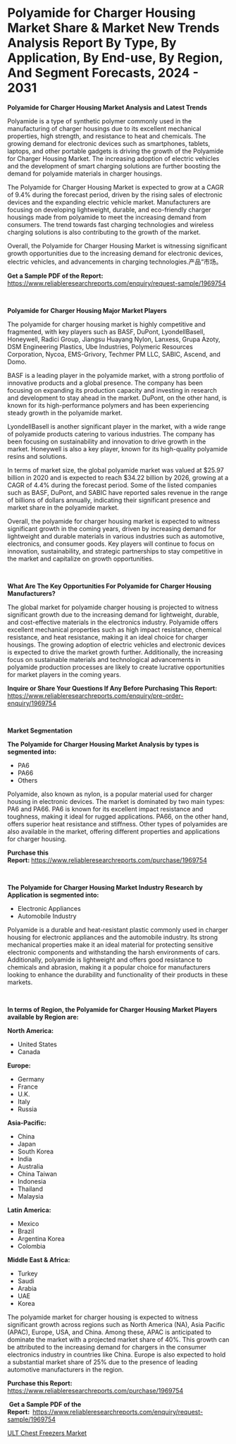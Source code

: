 <p><h1>Polyamide for Charger Housing Market Share & Market New Trends Analysis Report By Type, By Application, By End-use, By Region, And Segment Forecasts, 2024 - 2031</h1></p><p><strong>Polyamide for Charger Housing Market Analysis and Latest Trends</strong></p>
<p><p>Polyamide is a type of synthetic polymer commonly used in the manufacturing of charger housings due to its excellent mechanical properties, high strength, and resistance to heat and chemicals. The growing demand for electronic devices such as smartphones, tablets, laptops, and other portable gadgets is driving the growth of the Polyamide for Charger Housing Market. The increasing adoption of electric vehicles and the development of smart charging solutions are further boosting the demand for polyamide materials in charger housings.</p><p>The Polyamide for Charger Housing Market is expected to grow at a CAGR of 9.4% during the forecast period, driven by the rising sales of electronic devices and the expanding electric vehicle market. Manufacturers are focusing on developing lightweight, durable, and eco-friendly charger housings made from polyamide to meet the increasing demand from consumers. The trend towards fast charging technologies and wireless charging solutions is also contributing to the growth of the market.</p><p>Overall, the Polyamide for Charger Housing Market is witnessing significant growth opportunities due to the increasing demand for electronic devices, electric vehicles, and advancements in charging technologies.产品&ldquo;市场。</p></p>
<p><strong>Get a Sample PDF of the Report:&nbsp;</strong> <a href="https://www.reliableresearchreports.com/enquiry/request-sample/1969754">https://www.reliableresearchreports.com/enquiry/request-sample/1969754</a></p>
<p>&nbsp;</p>
<p><strong>Polyamide for Charger Housing Major Market Players</strong></p>
<p><p>The polyamide for charger housing market is highly competitive and fragmented, with key players such as BASF, DuPont, LyondellBasell, Honeywell, Radici Group, Jiangsu Huayang Nylon, Lanxess, Grupa Azoty, DSM Engineering Plastics, Ube Industries, Polymeric Resources Corporation, Nycoa, EMS-Grivory, Techmer PM LLC, SABIC, Ascend, and Domo.</p><p>BASF is a leading player in the polyamide market, with a strong portfolio of innovative products and a global presence. The company has been focusing on expanding its production capacity and investing in research and development to stay ahead in the market. DuPont, on the other hand, is known for its high-performance polymers and has been experiencing steady growth in the polyamide market.</p><p>LyondellBasell is another significant player in the market, with a wide range of polyamide products catering to various industries. The company has been focusing on sustainability and innovation to drive growth in the market. Honeywell is also a key player, known for its high-quality polyamide resins and solutions.</p><p>In terms of market size, the global polyamide market was valued at $25.97 billion in 2020 and is expected to reach $34.22 billion by 2026, growing at a CAGR of 4.4% during the forecast period. Some of the listed companies such as BASF, DuPont, and SABIC have reported sales revenue in the range of billions of dollars annually, indicating their significant presence and market share in the polyamide market.</p><p>Overall, the polyamide for charger housing market is expected to witness significant growth in the coming years, driven by increasing demand for lightweight and durable materials in various industries such as automotive, electronics, and consumer goods. Key players will continue to focus on innovation, sustainability, and strategic partnerships to stay competitive in the market and capitalize on growth opportunities.</p></p>
<p>&nbsp;</p>
<p><strong>What Are The Key Opportunities For Polyamide for Charger Housing Manufacturers?</strong></p>
<p><p>The global market for polyamide charger housing is projected to witness significant growth due to the increasing demand for lightweight, durable, and cost-effective materials in the electronics industry. Polyamide offers excellent mechanical properties such as high impact resistance, chemical resistance, and heat resistance, making it an ideal choice for charger housings. The growing adoption of electric vehicles and electronic devices is expected to drive the market growth further. Additionally, the increasing focus on sustainable materials and technological advancements in polyamide production processes are likely to create lucrative opportunities for market players in the coming years.</p></p>
<p><strong>Inquire or Share Your Questions If Any Before Purchasing This Report:</strong> <a href="https://www.reliableresearchreports.com/enquiry/pre-order-enquiry/1969754">https://www.reliableresearchreports.com/enquiry/pre-order-enquiry/1969754</a></p>
<p>&nbsp;</p>
<p><strong>Market Segmentation</strong></p>
<p><strong>The Polyamide for Charger Housing Market Analysis by types is segmented into:</strong></p>
<p><ul><li>PA6</li><li>PA66</li><li>Others</li></ul></p>
<p><p>Polyamide, also known as nylon, is a popular material used for charger housing in electronic devices. The market is dominated by two main types: PA6 and PA66. PA6 is known for its excellent impact resistance and toughness, making it ideal for rugged applications. PA66, on the other hand, offers superior heat resistance and stiffness. Other types of polyamides are also available in the market, offering different properties and applications for charger housing.</p></p>
<p><strong>Purchase this Report:&nbsp;</strong><a href="https://www.reliableresearchreports.com/purchase/1969754">https://www.reliableresearchreports.com/purchase/1969754</a></p>
<p>&nbsp;</p>
<p><strong>The Polyamide for Charger Housing Market Industry Research by Application is segmented into:</strong></p>
<p><ul><li>Electronic Appliances</li><li>Automobile Industry</li></ul></p>
<p><p>Polyamide is a durable and heat-resistant plastic commonly used in charger housing for electronic appliances and the automobile industry. Its strong mechanical properties make it an ideal material for protecting sensitive electronic components and withstanding the harsh environments of cars. Additionally, polyamide is lightweight and offers good resistance to chemicals and abrasion, making it a popular choice for manufacturers looking to enhance the durability and functionality of their products in these markets.</p></p>
<p>&nbsp;</p>
<p><strong>In terms of Region, the Polyamide for Charger Housing Market Players available by Region are:</strong></p>
<p>
    <p> <strong> North America: </strong>
        <ul>
            <li>United States</li>
            <li>Canada</li>
        </ul>
        </p> 
    <p> <strong> Europe: </strong>
        <ul>
            <li>Germany</li>
            <li>France</li>
            <li>U.K.</li>
            <li>Italy</li>
            <li>Russia</li>
        </ul>
        </p> 
    <p> <strong> Asia-Pacific: </strong>
        <ul>
            <li>China</li>
            <li>Japan</li>
            <li>South Korea</li>
            <li>India</li>
            <li>Australia</li>
            <li>China Taiwan</li>
            <li>Indonesia</li>
            <li>Thailand</li>
            <li>Malaysia</li>
        </ul>
        </p> 
    <p> <strong> Latin America: </strong>
        <ul>
            <li>Mexico</li>
            <li>Brazil</li>
            <li>Argentina Korea</li>
            <li>Colombia</li>
        </ul>
        </p> 
    <p> <strong> Middle East & Africa: </strong>
        <ul>
            <li>Turkey</li>
            <li>Saudi</li>
            <li>Arabia</li>
            <li>UAE</li>
            <li>Korea</li>
        </ul>
    </p>
    </p>
<p><p>The polyamide market for charger housing is expected to witness significant growth across regions such as North America (NA), Asia Pacific (APAC), Europe, USA, and China. Among these, APAC is anticipated to dominate the market with a projected market share of 40%. This growth can be attributed to the increasing demand for chargers in the consumer electronics industry in countries like China. Europe is also expected to hold a substantial market share of 25% due to the presence of leading automotive manufacturers in the region.</p></p>
<p><strong>Purchase this Report: </strong><a href="https://www.reliableresearchreports.com/purchase/1969754">https://www.reliableresearchreports.com/purchase/1969754</a></p>
<p>&nbsp;<strong>Get a Sample PDF of the Report:&nbsp;&nbsp;</strong><a href="https://www.reliableresearchreports.com/enquiry/request-sample/1969754">https://www.reliableresearchreports.com/enquiry/request-sample/1969754</a></p>
<p><strong></strong></p>
<p><p><a href="https://carnation-joke-41f.notion.site/ULT-Chest-Freezers-Market-Research-Report-The-Key-To-Successful-Business-Strategy-Forecasted-for-Pe-4a53106b8fbb4ba381d2a7b2d7b6e971">ULT Chest Freezers Market</a></p></p>